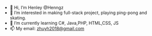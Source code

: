- 👋 Hi, I’m Henley @Henngz 
- 👀 I’m interested in making full-stack project, playing ping-pong and skating.
- 🌱 I’m currently learning C#, Java,PHP, HTML,CSS, JS
- 📫 My email: zhuyh2018@gmail.com

<!---
Henngz/Henngz is a ✨ special ✨ repository because its `README.md` (this file) appears on your GitHub profile.
You can click the Preview link to take a look at your changes.
--->
